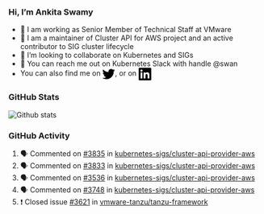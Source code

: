 ### Hi, I’m Ankita Swamy

- 💼 I am working as Senior Member of Technical Staff at VMware
- 👀 I am a maintainer of Cluster API for AWS project and an active contributor to SIG cluster lifecycle
- 💞️ I’m looking to collaborate on Kubernetes and SIGs
- 💬 You can reach me out on Kubernetes Slack with handle @swan
- You can also find me on <a href="https://twitter.com/SwamyAnkita" target="blank"><img align="center" src="https://raw.githubusercontent.com/Ankitasw/Ankitasw/master/svg/twitter.svg" alt="Ankitasw" height="25" width="25" color="#1DA1f2" /></a>, or on <a href="https://www.linkedin.com/in/Ankitaswamy/" target="blank"><img align="center" src="https://raw.githubusercontent.com/Ankitasw/Ankitasw/master/svg/linkedin.svg" alt="Ankitasw" height="25" width="25" /></a>

### GitHub Stats
![Github stats](https://github-readme-stats.vercel.app/api?username=Ankitasw&count_private=true&show_icons=true&theme=tokyonight)

### GitHub Activity 
<!--START_SECTION:activity-->
1. 🗣 Commented on [#3835](https://github.com/kubernetes-sigs/cluster-api-provider-aws/issues/3835) in [kubernetes-sigs/cluster-api-provider-aws](https://github.com/kubernetes-sigs/cluster-api-provider-aws)
2. 🗣 Commented on [#3833](https://github.com/kubernetes-sigs/cluster-api-provider-aws/issues/3833) in [kubernetes-sigs/cluster-api-provider-aws](https://github.com/kubernetes-sigs/cluster-api-provider-aws)
3. 🗣 Commented on [#3536](https://github.com/kubernetes-sigs/cluster-api-provider-aws/issues/3536) in [kubernetes-sigs/cluster-api-provider-aws](https://github.com/kubernetes-sigs/cluster-api-provider-aws)
4. 🗣 Commented on [#3748](https://github.com/kubernetes-sigs/cluster-api-provider-aws/issues/3748) in [kubernetes-sigs/cluster-api-provider-aws](https://github.com/kubernetes-sigs/cluster-api-provider-aws)
5. ❗️ Closed issue [#3621](https://github.com/vmware-tanzu/tanzu-framework/issues/3621) in [vmware-tanzu/tanzu-framework](https://github.com/vmware-tanzu/tanzu-framework)
<!--END_SECTION:activity-->
